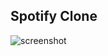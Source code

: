 ## Spotify Clone 

![screenshot](https://github.com/hoseinABH98/spotify-clone/blob/main/screenshots/shot.png)
